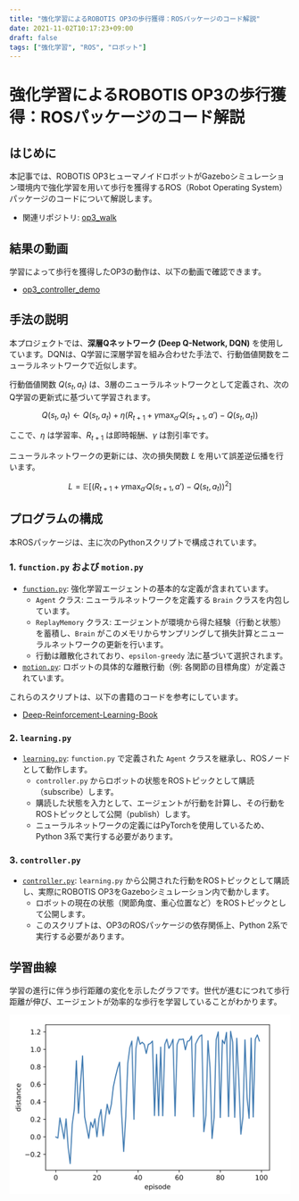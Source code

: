 ```yaml
---
title: "強化学習によるROBOTIS OP3の歩行獲得：ROSパッケージのコード解説"
date: 2021-11-02T10:17:23+09:00
draft: false
tags: ["強化学習", "ROS", "ロボット"] 
---
```

<!--more-->
# 強化学習によるROBOTIS OP3の歩行獲得：ROSパッケージのコード解説

## はじめに

本記事では、ROBOTIS OP3ヒューマノイドロボットがGazeboシミュレーション環境内で強化学習を用いて歩行を獲得するROS（Robot Operating System）パッケージのコードについて解説します。

-   関連リポジトリ: [op3_walk](https://github.com/yuhi-sa/op3_walk)

## 結果の動画

学習によって歩行を獲得したOP3の動作は、以下の動画で確認できます。

-   [op3_controller_demo](https://github.com/yuhi-sa/op3_walk/blob/main/docs/op3_controller_demo.mp4)

## 手法の説明

本プロジェクトでは、**深層Qネットワーク (Deep Q-Network, DQN)** を使用しています。DQNは、Q学習に深層学習を組み合わせた手法で、行動価値関数をニューラルネットワークで近似します。

行動価値関数 $Q(s_t, a_t)$ は、3層のニューラルネットワークとして定義され、次のQ学習の更新式に基づいて学習されます。

$$ Q(s_t, a_t) \leftarrow Q(s_t, a_t) + \eta (R_{t+1} + \gamma \max_{a'} Q(s_{t+1}, a') - Q(s_t, a_t)) $$

ここで、$\eta$ は学習率、$R_{t+1}$ は即時報酬、$\gamma$ は割引率です。

ニューラルネットワークの更新には、次の損失関数 $L$ を用いて誤差逆伝播を行います。

$$ L = \mathbb{E}[(R_{t+1} + \gamma \max_{a'} Q(s_{t+1}, a') - Q(s_t, a_t))^2] $$

## プログラムの構成

本ROSパッケージは、主に次のPythonスクリプトで構成されています。

### 1. `function.py` および `motion.py`

-   [`function.py`](https://github.com/yuhi-sa/op3_walk/blob/main/scripts/function.py): 強化学習エージェントの基本的な定義が含まれています。
    -   `Agent` クラス: ニューラルネットワークを定義する `Brain` クラスを内包しています。
    -   `ReplayMemory` クラス: エージェントが環境から得た経験（行動と状態）を蓄積し、`Brain` がこのメモリからサンプリングして損失計算とニューラルネットワークの更新を行います。
    -   行動は離散化されており、`epsilon-greedy` 法に基づいて選択されます。
-   [`motion.py`](https://github.com/yuhi-sa/op3_walk/blob/main/scripts/motion.py): ロボットの具体的な離散行動（例: 各関節の目標角度）が定義されています。

これらのスクリプトは、以下の書籍のコードを参考にしています。
-   [Deep-Reinforcement-Learning-Book](https://github.com/YutaroOgawa/Deep-Reinforcement-Learning-Book)

### 2. `learning.py`

-   [`learning.py`](https://github.com/yuhi-sa/op3_walk/blob/main/scripts/learning.py): `function.py` で定義された `Agent` クラスを継承し、ROSノードとして動作します。
    -   `controller.py` からロボットの状態をROSトピックとして購読（subscribe）します。
    -   購読した状態を入力として、エージェントが行動を計算し、その行動をROSトピックとして公開（publish）します。
    -   ニューラルネットワークの定義にはPyTorchを使用しているため、Python 3系で実行する必要があります。

### 3. `controller.py`

-   [`controller.py`](https://github.com/yuhi-sa/op3_walk/blob/main/scripts/controller.py): `learning.py` から公開された行動をROSトピックとして購読し、実際にROBOTIS OP3をGazeboシミュレーション内で動かします。
    -   ロボットの現在の状態（関節角度、重心位置など）をROSトピックとして公開します。
    -   このスクリプトは、OP3のROSパッケージの依存関係上、Python 2系で実行する必要があります。

## 学習曲線

学習の進行に伴う歩行距離の変化を示したグラフです。世代が進むにつれて歩行距離が伸び、エージェントが効率的な歩行を学習していることがわかります。

![歩行距離](https://github.com/yuhi-sa/op3_walk/blob/main/docs/learning.png?raw=true)